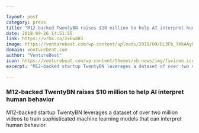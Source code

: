```yaml
---

layout: post
category: press
title: "M12-backed TwentyBN raises $10 million to help AI interpret human behavior"
date: 2018-09-26 14:51:55
link: https://vrhk.co/2xEw8B3
image: https://venturebeat.com/wp-content/uploads/2018/09/DL3Fb_7XkAAyM3x.jpg?fit=1200%2C900&strip=all
domain: venturebeat.com
author: "VentureBeat"
icon: https://venturebeat.com/wp-content/themes/vb-news/img/favicon.ico
excerpt: "M12-backed startup TwentyBN leverages a dataset of over two million videos to train sophisticated machine learning models that can interpret human behavior."

---
```


### M12-backed TwentyBN raises $10 million to help AI interpret human behavior

M12-backed startup TwentyBN leverages a dataset of over two million videos to train sophisticated machine learning models that can interpret human behavior.